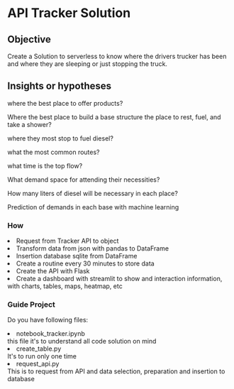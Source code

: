 <h1> API Tracker Solution</h1>

<h2>Objective</h2>
    <p>Create a Solution to serverless to know where the drivers trucker has been and where they are sleeping or just stopping the truck.</p>

<h2>Insights or hypotheses</h2>
    <p>where the best place to offer products?</p>
    <p>Where the best place to build a base structure the place to rest, fuel, and take a shower?</p>
    <p>where they most stop to fuel diesel?</p>
    <p>what the most common routes?</p>
    <p>what time is the top flow?</p>
    <p>What demand space for attending their necessities?</p>
    <p>How many liters of diesel will be necessary in each place?</p>
    <p>Prediction of demands in each base with machine learning</p>

<h3>How</h3>
    <li>Request from Tracker API to object</li>
    <li>Transform data from json with pandas to DataFrame</li>
    <li>Insertion database sqlite from DataFrame</li>
    <li>Create a routine every 30 minutes to store data</li>
    <li>Create the API with Flask</li>
    <li>Create a dashboard with streamlit to show and interaction information, with charts, tables, maps, heatmap, etc</li>

<h3>Guide Project</h3>
<p>Do you have following files: </p>
    <li>notebook_tracker.ipynb</li> this file it's to understand all code solution on mind
    <li>create_table.py</li>
    It's to run only one time
    <li>request_api.py</li>
    This is to request from API and data selection, preparation and insertion to database

